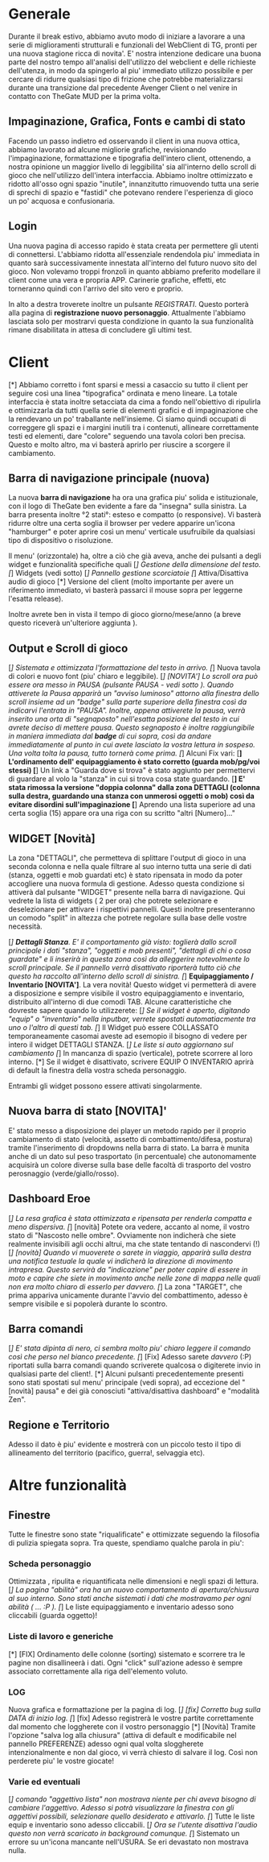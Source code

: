 # Generale #
Durante il break estivo, abbiamo avuto modo di iniziare a lavorare a una serie di miglioramenti strutturali e funzionali del WebClient di TG, pronti per una nuova stagione ricca di novita'.
E' nostra intenzione dedicare una buona parte del nostro tempo all'analisi dell'utilizzo del webclient e delle richieste dell'utenza, in modo da spingerlo al piu' immediato utilizzo possibile e per cercare di  ridurre qualsiasi tipo di frizione che potrebbe materializzarsi durante una transizione dal precedente Avenger Client o nel venire in contatto con TheGate MUD per la prima volta.

## Impaginazione, Grafica, Fonts e cambi di stato ##
Facendo un passo indietro ed osservando il client in una nuova ottica, abbiamo lavorato ad alcune migliorie grafiche, revisionando l'impaginazione, formattazione e tipografia dell'intero client, ottenendo, a nostra opinione un maggior livello di leggibilita' sia all'interno dello scroll di gioco che nell'utilizzo dell'intera interfaccia.
Abbiamo inoltre ottimizzato e ridotto all'osso ogni spazio "inutile", innanzitutto rimuovendo tutta una serie di sprechi di spazio e "fastidi" che potevano rendere l'esperienza di gioco un po' acquosa e confusionaria. 

## Login ##
Una nuova pagina di accesso rapido è stata creata per permettere gli utenti di connettersi. 
L'abbiamo ridotta all'essenziale rendendola piu' immediata in quanto sarà successivamente innestata all'interno del futuro nuovo sito del gioco. 
Non volevamo troppi fronzoli in quanto abbiamo preferito modellare il client come una vera e propria APP. Carinerie grafiche, effetti, etc torneranno quindi con l'arrivo del sito vero e proprio.

In alto a destra troverete inoltre un pulsante *REGISTRATI*. Questo porterà alla pagina di **registrazione nuovo personaggio**. Attualmente l'abbiamo lasciata solo per mostrarvi questa condizione in quanto la sua funzionalità rimane disabilitata in attesa di concludere gli ultimi test.


# Client # 
[*] Abbiamo corretto i font sparsi e messi a casaccio su tutto il client per seguire così una  linea "tipografica" ordinata e meno lineare.
La totale interfaccia è stata inoltre setacciata da cima a fondo nell'obiettivo di ripulirla e ottimizzarla da tutti quella serie di elementi grafici e di impaginazione che la rendevano un po' traballante nell'insieme. Ci siamo quindi occupati di correggere gli spazi e i margini inutili tra i contenuti, allineare correttamente testi ed elementi, dare "colore" seguendo una tavola colori ben precisa. Questo e molto altro, ma vi basterà aprirlo per riuscire a scorgere il cambiamento.

## Barra di navigazione principale (nuova) ##
La nuova **barra di navigazione** ha ora una grafica piu' solida e istituzionale, con il logo di TheGate ben evidente a fare da "insegna" sulla sinistra.
La barra presenta inoltre °2 stati°: esteso e compatto (o responsive). Vi basterà ridurre oltre una certa soglia il browser
per vedere apparire un'icona "hamburger" e poter aprire così un menu' verticale usufruibile da qualsiasi tipo di dispositivo o risoluzione.

Il menu' (orizzontale) ha, oltre a ciò che già aveva, anche dei pulsanti a degli widget e funzionalità specifiche quali 
  [*] Gestione della dimensione del testo.
  [*] Widgets (vedi sotto)
  [*] Pannello gestione scorciatoie
  [*] Attiva/Disattiva audio di gioco
  [*] Versione del client (molto importante per avere un riferimento immediato, vi basterà passarci il mouse sopra per leggerne l'esatta release).

Inoltre avrete ben in vista il tempo di gioco giorno/mese/anno (a breve questo riceverà un'ulteriore aggiunta ).

## Output e Scroll di gioco ##
[*] Sistemata e ottimizzata l'formattazione del testo in arrivo.
[*] Nuova tavola di colori e nuovo font (piu' chiaro e leggibile).
[*] [NOVITA'] Lo scroll ora può essere ora messo in PAUSA (pulsante PAUSA - vedi sotto ).
  Quando attiverete la Pausa apparirà un "avviso luminoso" attorno alla finestra dello scroll insieme ad un "badge" sulla parte superiore della finestra così da indicarvi l'entrata in "PAUSA". Inoltre, appena attiverete la pausa, verrà inserito una orta di "segnaposto" nell'esatta posizione del testo in cui avrete deciso di mettere pausa. Questo segnaposto è inoltre raggiungibile in maniera immediata dal **badge** di cui sopra, così da andare immediatamente al punto in cui avete lasciato la vostra lettura in sospeso.
  Una volta tolta la pausa, tutto tornerà come prima.
[*] Alcuni Fix vari: 
  [**] L'ordinamento dell' equipaggiamento è stato corretto (guarda mob/pg/voi stessi)
  [**] Un link a "Guarda dove si trova" è stato aggiunto per permettervi di guardare al volo la "stanza" in cui si trova cosa state guardando.
  [**] E' stata rimossa la versione "doppia colonna" dalla zona DETTAGLI (colonna sulla destra, guardando una stanza con unmerosi oggetti o mob) così da evitare disordini sull'impaginazione
  [**] Aprendo una lista superiore ad una certa soglia (15) appare ora una riga con su scritto "altri [Numero]..."


## WIDGET [Novità] ##
La zona "DETTAGLI", che permetteva di splittare l'output di gioco in una seconda colonna e nella quale filtrare al suo interno tutta una serie di dati (stanza, oggetti e mob guardati etc) è stato ripensata in modo da poter accogliere una nuova formula di gestione.
Adesso questa condizione si attiverà dal pulsante "WIDGET" presente nella barra di navigazione. Qui vedrete la lista di widgets ( 2 per ora) che potrete selezionare e deselezionare per attivare i rispettivi pannelli.
Questi inoltre presenteranno un comodo "split" in altezza  che potrete regolare sulla base delle vostre necessità.

[*] **Dettagli Stanza**.
E' il comportamento già visto: toglierà dallo scroll principale i dati "stanza", "oggetti e mob presenti", "dettagli di chi o cosa guardate" e li inserirà in questa zona così da alleggerire notevolmente lo scroll principale. Se il pannello verrà disattivato riporterà tutto ciò che questo ha raccolto all'interno dello scroll di sinistra.
[*] **Equipaggiamento / Inventario [NOVITA']**. 
La vera novità! Questo widget vi permetterà di avere a disposizione e sempre visibile il vostro equipaggiamento e inventario, distribuito all'interno di due comodi TAB. Alcune caratteristiche che dovreste sapere quando lo utilizzerete:
[*] Se il widget è aperto, digitando "equip" o "inventario" nella inputbar, verrete spostati automatiacmente tra uno o l'altro di questi tab.
[*] Il Widget può essere COLLASSATO temporaneamente casomai aveste ad esemopio il bisogno di vedere per intero il widget DETTAGLI STANZA.
[*] Le liste si auto aggiornano sul cambiamento
[*] In mancanza di spazio (verticale), potrete scorrere al loro interno.
[*] Se il widget è disattivato, scrivere EQUIP O INVENTARIO aprirà di default la finestra della vostra scheda personaggio.

Entrambi gli widget possono essere attivati singolarmente.

## Nuova barra di stato [NOVITA]' ##
E' stato messo a disposizione dei player un metodo rapido per il proprio cambiamento di stato (velocità, assetto di combattimento/difesa, postura) tramite l'inserimento di dropdowns nella barra di stato. La barra è munita anche di un dato sul peso trasportato (in percentuale) che autonomamente acquisirà un colore diverse sulla base delle facoltà di trasporto del vostro perosnaggio (verde/giallo/rosso).

## Dashboard Eroe ##
[*] La resa grafica è stata ottimizzata e ripensata per renderla compatta e meno dispersiva. 
[*] [novità] Potete ora vedere, accanto al nome, il vostro stato di "Nascosto nelle ombre". Ovviamente non indicherà che siete realmente invisibili agli occhi altrui, ma che state tentando di nascondervi (!)
[*] [novità] Quando vi muoverete o sarete in viaggio, apparirà  sulla destra una notifica testuale la quale vi indicherà la direzione di movimento intrapresa. Questo servirà da "indicazione" per poter capire di essere in moto e capire che siete in movimento anche nelle zone di mappa nelle quali non era molto chiaro di esserlo per davvero.
[*] La zona "TARGET", che prima appariva unicamente durante l'avvio del combattimento, adesso è sempre visibile e si popolerà durante lo scontro.

## Barra comandi ##
[*] E' stata dipinta di nero, ci sembra molto piu' chiaro leggere il comando così che perso nel bianco precedente.
[*] [Fix] Adesso sarete *davvero* (:P) riportati sulla barra comandi quando scriverete qualcosa o digiterete invio in qualsiasi parte del client!.
[*] Alcuni pulsanti precedentemente presenti sono stati spostati sul menu' principale (vedi sopra), ad eccezione del "[novità] pausa" e dei già conosciuti "attiva/disattiva dashboard" e "modalità Zen".

## Regione e Territorio ##
Adesso il dato è piu' evidente e mostrerà con un piccolo testo il tipo di allineamento del territorio (pacifico, guerra!, selvaggia etc).


# Altre funzionalità #

## Finestre ##
Tutte le finestre sono state "riqualificate" e ottimizzate seguendo la filosofia di pulizia spiegata sopra. 
Tra queste, spendiamo qualche parola in piu':

### Scheda personaggio ###
Ottimizzata , ripulita e riquantificata nelle dimensioni e negli spazi di lettura. 
[*] La pagina "abilità" ora ha un nuovo comportamento di apertura/chiusura al suo interno. Sono stati anche sistemati i dati che mostravamo  per ogni abilità ( ... :P ).
[*] Le liste equipaggiamento e inventario adesso sono cliccabili (guarda oggetto)!

### Liste di lavoro e generiche ###
[*] [FIX] Ordinamento delle colonne (sorting) sistemato e scorrere tra le pagine non disallineerà i dati. Ogni "click" sull'azione adesso è sempre associato correttamente alla riga dell'elemento voluto.

### LOG ###
Nuova grafica e formattazione per la pagina di log.
[*] [fix] Corretto bug sulla DATA di inizio log. 
[*] [fix] Adesso registrerà le vostre partite correttamente dal momento che loggherete con il vostro personaggio
[*] [Novità] Tramite l'opzione "salva log alla chiusura" (attiva di default e modificabile nel pannello PREFERENZE) adesso ogni qual volta sloggherete intenzionalmente e non dal gioco, vi verrà chiesto di salvare il log. Così non perderete piu' le vostre giocate!


### Varie ed eventuali ###
[*] comando "aggettivo lista" non mostrava niente per chi aveva bisogno di cambiare l'aggettivo. Adesso si potrà visualizzare la finestra con gli aggettivi possibili, selezionare quello desiderato e attivarlo.
[*] Tutte le liste equip e inventario sono adesso cliccabili.
[*] Ora se l'utente disattiva l'audio questo non verrà scaricato in background comunque.
[*] Sistemato un errore su un'icona mancante nell'USURA. Se eri devastato non mostrava nulla.
